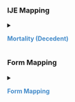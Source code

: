 
### IJE Mapping

<style>
 .context-menu {cursor: context-menu; color: #438bca;}
 .context-menu:hover {opacity: 0.5;}
</style>
<details>

<summary>

<strong class='context-menu'> Mortality (Decedent) </strong>

</summary>
<table class='grid'>
<thead>
  <tr>
    <th style='text-align: center'><strong>Use Case</strong></th>
    <th><strong>#</strong></th>
    <th><strong>Description</strong></th>
    <th><strong>IJE Name</strong></th>
    <th><strong>Field</strong></th>
    <th><strong>Type</strong></th>
    <th><strong>Value Set/Comments</strong></th>
  </tr>
</thead>
<tbody>
<tr>
  <td style='text-align: center'>Mortality</td>
  <td>112</td>
  <td>Pregnancy</td>
  <td>PREG</td>
  <td>value</td>
  <td>codeable</td>
  <td><a href='ValueSet-vrdr-death-pregnancy-status-vs.html'>DeathPregnancyStatusVS</a></td>
</tr>
<tr>
  <td style='text-align: center'>Mortality</td>
  <td>113</td>
  <td>If Female--Edit Flag: From EDR only</td>
  <td>PREG_BYPASS</td>
  <td>value.extension[BypassEditFlag].value</td>
  <td>codeable</td>
  <td><a href='ValueSet-vrdr-edit-bypass-012-vs.html'>EditBypass012VS</a></td>
</tr>

</tbody>
</table>

</details>
<p></p>

### Form Mapping
<details>

<summary>

<strong class='context-menu' >Form Mapping</strong>

</summary>
<table class='grid'>
<thead>
  <tr>
    <th style='text-align: center'><strong>Item #</strong></th>
    <th><strong>Form Field</strong></th>
    <th><strong>FHIR Profile Field</strong></th>
    <th><strong>Reference</strong></th>
  </tr>
</thead>
<tbody>
<tr>
  <td style='text-align: center'>36</td>
  <td>Pregnancy Status</td>
  <td>value</td>
  <td><a href='https://www.cdc.gov/nchs/data/dvs/DEATH11-03final-ACC.pdf'> Certificate of Death</a></td>
</tr>
</tbody>
</table>

